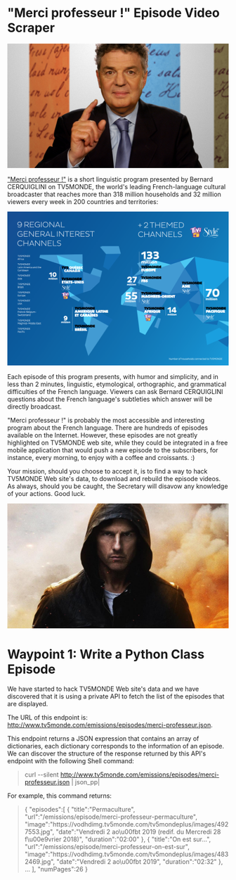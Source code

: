 # "Merci professeur !" Episode Video Scraper

![merci_professeur_program](/merci_professeur_program.jpg)

["Merci professeur !"](http://www.tv5monde.com/emissions/episodes/merci-professeur) is a short linguistic program presented by Bernard CERQUIGLINI on TV5MONDE, the world's leading French-language cultural broadcaster that reaches more than 318 million households and 32 million viewers every week in 200 countries and territories:

![tv5monde](/tv5monde.png)

Each episode of this program presents, with humor and simplicity, and in less than 2 minutes, linguistic, etymological, orthographic, and grammatical difficulties of the French language. Viewers can ask Bernard CERQUIGLINI questions about the French language's subtleties which answer will be directly broadcast.

"Merci professeur !" is probably the most accessible and interesting program about the French language. There are hundreds of episodes available on the Internet. However, these episodes are not greatly highlighted on TV5MONDE web site, while they could be integrated in a free mobile application that would push a new episode to the subscribers, for instance, every morning, to enjoy with a coffee and croissants. :)

Your mission, should you choose to accept it, is to find a way to hack TV5MONDE Web site's data, to download and rebuild the episode videos. As always, should you be caught, the Secretary will disavow any knowledge of your actions. Good luck.

![impossible_mission_wallpaper](/impossible_mission_wallpaper.jpg)

# Waypoint 1: Write a Python Class Episode

We have started to hack TV5MONDE Web site's data and we have discovered that it is using a private API to fetch the list of the episodes that are displayed.

The URL of this endpoint is: http://www.tv5monde.com/emissions/episodes/merci-professeur.json.

This endpoint returns a JSON expression that contains an array of dictionaries, each dictionary corresponds to the information of an episode. We can discover the structure of the response returned by this API's endpoint with the following Shell command:

> curl --silent http://www.tv5monde.com/emissions/episodes/merci-professeur.json | json_pp|

For example, this command returns:

> {
  "episodes":[
    {
      "title":"Permaculture",
      "url":"\/emissions\/episode\/merci-professeur-permaculture",
      "image":"https:\/\/vodhdimg.tv5monde.com\/tv5mondeplus\/images\/4927553.jpg",
      "date":"Vendredi 2 ao\u00fbt 2019 (redif. du Mercredi 28 f\u00e9vrier 2018)",
      "duration":"02:00"
    },
    {
      "title":"On est sur...",
      "url":"\/emissions\/episode\/merci-professeur-on-est-sur",
      "image":"https:\/\/vodhdimg.tv5monde.com\/tv5mondeplus\/images\/4832469.jpg",
      "date":"Vendredi 2 ao\u00fbt 2019",
      "duration":"02:32"
    },
    ...
  ],
  "numPages":26
> }

